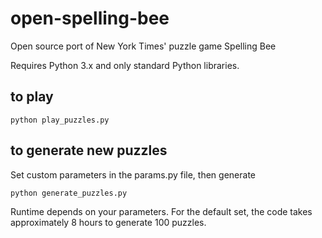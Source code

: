 # open-spelling-bee
Open source port of New York Times' puzzle game Spelling Bee

Requires Python 3.x and only standard Python libraries.

## to play

    python play_puzzles.py

## to generate new puzzles

Set custom parameters in the params.py file, then generate

    python generate_puzzles.py

Runtime depends on your parameters. For the default set, the code takes approximately 8 hours to generate 100 puzzles.